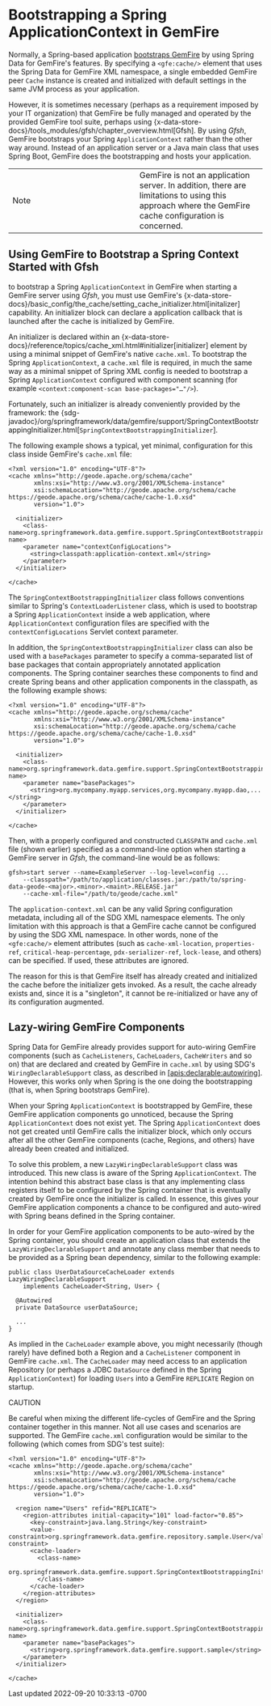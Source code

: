 <div id="header">

# Bootstrapping a Spring ApplicationContext in GemFire

</div>

<div id="content">

<div id="preamble">

<div class="sectionbody">

<div class="paragraph">

Normally, a Spring-based application [bootstraps
GemFire](#bootstrap) by using Spring Data for GemFire's features. By
specifying a `<gfe:cache/>` element that uses the Spring Data for GemFire XML
namespace, a single embedded GemFire peer `Cache` instance is
created and initialized with default settings in the same JVM process as
your application.

</div>

<div class="paragraph">

However, it is sometimes necessary (perhaps as a requirement imposed by
your IT organization) that GemFire be fully managed and
operated by the provided GemFire tool suite, perhaps using
{x-data-store-docs}/tools_modules/gfsh/chapter_overview.html\[Gfsh\]. By
using *Gfsh*, GemFire bootstraps your Spring
`ApplicationContext` rather than the other way around. Instead of an
application server or a Java main class that uses Spring Boot,
GemFire does the bootstrapping and hosts your application.

</div>

<div class="admonitionblock note">

<table>
<colgroup>
<col style="width: 50%" />
<col style="width: 50%" />
</colgroup>
<tbody>
<tr class="odd">
<td class="icon"><div class="title">
Note
</div></td>
<td class="content">GemFire is not an application server. In
addition, there are limitations to using this approach where the
GemFire cache configuration is concerned.</td>
</tr>
</tbody>
</table>

</div>

</div>

</div>

<div class="sect1">

## Using GemFire to Bootstrap a Spring Context Started with Gfsh

<div class="sectionbody">

<div class="paragraph">

to bootstrap a Spring `ApplicationContext` in GemFire
when starting a GemFire server using *Gfsh*, you must use
GemFire's
{x-data-store-docs}/basic_config/the_cache/setting_cache_initializer.html\[initalizer\]
capability. An initializer block can declare a application callback that
is launched after the cache is initialized by GemFire.

</div>

<div class="paragraph">

An initializer is declared within an
{x-data-store-docs}/reference/topics/cache_xml.html#initializer\[initializer\]
element by using a minimal snippet of GemFire's native
`cache.xml`. To bootstrap the Spring `ApplicationContext`, a `cache.xml`
file is required, in much the same way as a minimal snippet of Spring
XML config is needed to bootstrap a Spring `ApplicationContext`
configured with component scanning (for example
`<context:component-scan base-packages="…​"/>`).

</div>

<div class="paragraph">

Fortunately, such an initializer is already conveniently provided by the
framework: the
{sdg-javadoc}/org/springframework/data/gemfire/support/SpringContextBootstrappingInitializer.html\[`SpringContextBootstrappingInitializer`\].

</div>

<div class="paragraph">

The following example shows a typical, yet minimal, configuration for
this class inside GemFire's `cache.xml` file:

</div>

<div class="listingblock">

<div class="content">

``` highlight
<?xml version="1.0" encoding="UTF-8"?>
<cache xmlns="http://geode.apache.org/schema/cache"
       xmlns:xsi="http://www.w3.org/2001/XMLSchema-instance"
       xsi:schemaLocation="http://geode.apache.org/schema/cache https://geode.apache.org/schema/cache/cache-1.0.xsd"
       version="1.0">

  <initializer>
    <class-name>org.springframework.data.gemfire.support.SpringContextBootstrappingInitializer</class-name>
    <parameter name="contextConfigLocations">
      <string>classpath:application-context.xml</string>
    </parameter>
  </initializer>

</cache>
```

</div>

</div>

<div class="paragraph">

The `SpringContextBootstrappingInitializer` class follows conventions
similar to Spring's `ContextLoaderListener` class, which is used to
bootstrap a Spring `ApplicationContext` inside a web application, where
`ApplicationContext` configuration files are specified with the
`contextConfigLocations` Servlet context parameter.

</div>

<div class="paragraph">

In addition, the `SpringContextBootstrappingInitializer` class can also
be used with a `basePackages` parameter to specify a comma-separated
list of base packages that contain appropriately annotated application
components. The Spring container searches these components to find and
create Spring beans and other application components in the classpath,
as the following example shows:

</div>

<div class="listingblock">

<div class="content">

``` highlight
<?xml version="1.0" encoding="UTF-8"?>
<cache xmlns="http://geode.apache.org/schema/cache"
       xmlns:xsi="http://www.w3.org/2001/XMLSchema-instance"
       xsi:schemaLocation="http://geode.apache.org/schema/cache https://geode.apache.org/schema/cache/cache-1.0.xsd"
       version="1.0">

  <initializer>
    <class-name>org.springframework.data.gemfire.support.SpringContextBootstrappingInitializer</class-name>
    <parameter name="basePackages">
      <string>org.mycompany.myapp.services,org.mycompany.myapp.dao,...</string>
    </parameter>
  </initializer>

</cache>
```

</div>

</div>

<div class="paragraph">

Then, with a properly configured and constructed `CLASSPATH` and
`cache.xml` file (shown earlier) specified as a command-line option when
starting a GemFire server in *Gfsh*, the command-line would be
as follows:

</div>

<div class="listingblock">

<div class="content">

``` highlight
gfsh>start server --name=ExampleServer --log-level=config ...
    --classpath="/path/to/application/classes.jar:/path/to/spring-data-geode-<major>.<minor>.<maint>.RELEASE.jar"
    --cache-xml-file="/path/to/geode/cache.xml"
```

</div>

</div>

<div class="paragraph">

The `application-context.xml` can be any valid Spring configuration
metadata, including all of the SDG XML namespace elements. The
only limitation with this approach is that a GemFire cache
cannot be configured by using the SDG XML namespace. In other
words, none of the `<gfe:cache/>` element attributes (such as
`cache-xml-location`, `properties-ref`, `critical-heap-percentage`,
`pdx-serializer-ref`, `lock-lease`, and others) can be specified. If
used, these attributes are ignored.

</div>

<div class="paragraph">

The reason for this is that GemFire itself has already created
and initialized the cache before the initializer gets invoked. As a
result, the cache already exists and, since it is a "singleton", it
cannot be re-initialized or have any of its configuration augmented.

</div>

</div>

</div>

<div class="sect1">

## Lazy-wiring GemFire Components

<div class="sectionbody">

<div class="paragraph">

Spring Data for GemFire already provides support for auto-wiring GemFire
components (such as `CacheListeners`, `CacheLoaders`, `CacheWriters` and
so on) that are declared and created by GemFire in `cache.xml`
by using SDG's `WiringDeclarableSupport` class, as described
in [\[apis:declarable:autowiring\]](#apis:declarable:autowiring).
However, this works only when Spring is the one doing the bootstrapping
(that is, when Spring bootstraps GemFire).

</div>

<div class="paragraph">

When your Spring `ApplicationContext` is bootstrapped by
GemFire, these GemFire application components go
unnoticed, because the Spring `ApplicationContext` does not exist yet.
The Spring `ApplicationContext` does not get created until
GemFire calls the initializer block, which only occurs after
all the other GemFire components (cache, Regions, and others)
have already been created and initialized.

</div>

<div class="paragraph">

To solve this problem, a new `LazyWiringDeclarableSupport` class was
introduced. This new class is aware of the Spring `ApplicationContext`.
The intention behind this abstract base class is that any implementing
class registers itself to be configured by the Spring container that is
eventually created by GemFire once the initializer is called.
In essence, this gives your GemFire application components a
chance to be configured and auto-wired with Spring beans defined in the
Spring container.

</div>

<div class="paragraph">

In order for your GemFire application components to be
auto-wired by the Spring container, you should create an application
class that extends the `LazyWiringDeclarableSupport` and annotate any
class member that needs to be provided as a Spring bean dependency,
similar to the following example:

</div>

<div class="listingblock">

<div class="content">

``` highlight
public class UserDataSourceCacheLoader extends LazyWiringDeclarableSupport
    implements CacheLoader<String, User> {

  @Autowired
  private DataSource userDataSource;

  ...
}
```

</div>

</div>

<div class="paragraph">

As implied in the `CacheLoader` example above, you might necessarily
(though rarely) have defined both a Region and a `CacheListener`
component in GemFire `cache.xml`. The `CacheLoader` may need
access to an application Repository (or perhaps a JDBC `DataSource`
defined in the Spring `ApplicationContext`) for loading `Users` into a
GemFire `REPLICATE` Region on startup.

</div>

<div class="paragraph">

CAUTION

</div>

<div class="exampleblock">

<div class="content">

<div class="paragraph">

Be careful when mixing the different life-cycles of GemFire
and the Spring container together in this manner. Not all use cases and
scenarios are supported. The GemFire `cache.xml` configuration
would be similar to the following (which comes from SDG's test
suite):

</div>

<div class="listingblock">

<div class="content">

``` highlight
<?xml version="1.0" encoding="UTF-8"?>
<cache xmlns="http://geode.apache.org/schema/cache"
       xmlns:xsi="http://www.w3.org/2001/XMLSchema-instance"
       xsi:schemaLocation="http://geode.apache.org/schema/cache https://geode.apache.org/schema/cache/cache-1.0.xsd"
       version="1.0">

  <region name="Users" refid="REPLICATE">
    <region-attributes initial-capacity="101" load-factor="0.85">
      <key-constraint>java.lang.String</key-constraint>
      <value-constraint>org.springframework.data.gemfire.repository.sample.User</value-constraint>
      <cache-loader>
        <class-name>
          org.springframework.data.gemfire.support.SpringContextBootstrappingInitializerIntegrationTests$UserDataStoreCacheLoader
        </class-name>
      </cache-loader>
    </region-attributes>
  </region>

  <initializer>
    <class-name>org.springframework.data.gemfire.support.SpringContextBootstrappingInitializer</class-name>
    <parameter name="basePackages">
      <string>org.springframework.data.gemfire.support.sample</string>
    </parameter>
  </initializer>

</cache>
```

</div>

</div>

</div>

</div>

</div>

</div>

</div>

<div id="footer">

<div id="footer-text">

Last updated 2022-09-20 10:33:13 -0700

</div>

</div>
